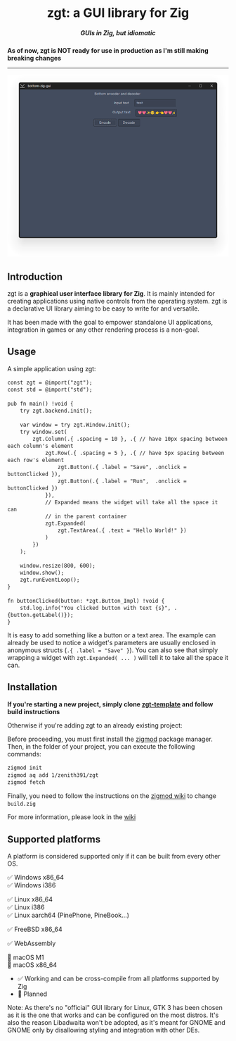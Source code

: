 <h1 align="center">zgt: a GUI library for Zig</h1>
<h5 align="center">GUIs in Zig, but idiomatic</h5>

**As of now, zgt is NOT ready for use in production as I'm still making breaking changes**

---

![the glorius software in action](https://raw.githubusercontent.com/zenith391/bottom-zig-gui/main/.github/screenshot.png) 

## Introduction

zgt is a **graphical user interface library for Zig**. It is mainly intended for creating applications using native controls from the operating system.
zgt is a declarative UI library aiming to be easy to write for and versatile.

It has been made with the goal to empower standalone UI applications, integration in games or any other rendering process is a non-goal.

## Usage

A simple application using zgt:

```zig
const zgt = @import("zgt");
const std = @import("std");

pub fn main() !void {
    try zgt.backend.init();

    var window = try zgt.Window.init();
    try window.set(
        zgt.Column(.{ .spacing = 10 }, .{ // have 10px spacing between each column's element
            zgt.Row(.{ .spacing = 5 }, .{ // have 5px spacing between each row's element
                zgt.Button(.{ .label = "Save", .onclick = buttonClicked }),
                zgt.Button(.{ .label = "Run",  .onclick = buttonClicked })
            }),
            // Expanded means the widget will take all the space it can
            // in the parent container
            zgt.Expanded(
                zgt.TextArea(.{ .text = "Hello World!" })
            )
        })
    );

    window.resize(800, 600);
    window.show();
    zgt.runEventLoop();
}

fn buttonClicked(button: *zgt.Button_Impl) !void {
    std.log.info("You clicked button with text {s}", .{button.getLabel()});
}
```
It is easy to add something like a button or a text area. The example can already be used to notice a widget's parameters are usually enclosed in anonymous
structs (`.{ .label = "Save" }`). You can also see that simply wrapping a widget with `zgt.Expanded( ... )` will tell it to take all the space it can.

## Installation

**If you're starting a new project,
simply clone [zgt-template](https://github.com/zenith391/zgt-template)
and follow build instructions**

Otherwise if you're adding zgt to an already existing project:  

Before proceeding, you must first install the [zigmod](https://github.com/nektro/zigmod) package manager.
Then, in the folder of your project,
you can execute the following commands:
```sh
zigmod init
zigmod aq add 1/zenith391/zgt
zigmod fetch
```
Finally, you need to follow the instructions on the
[zigmod wiki](https://github.com/nektro/zigmod/blob/master/docs/commands/fetch.md#adding-depszig-to-your-buildzig) to change `build.zig`

For more information, please look in the [wiki](https://github.com/zenith391/zgt/wiki/Installation)

## Supported platforms

A platform is considered supported only if it can be built from every other OS.

✅ Windows x86_64  
✅ Windows i386

✅ Linux x86_64  
✅ Linux i386  
✅ Linux aarch64 (PinePhone, PineBook...)  

✅ FreeBSD x86_64  

✅ WebAssembly  

🏃 macOS M1  
🏃 macOS x86_64  

- ✅ Working and can be cross-compile from all platforms supported by Zig
- 🏃 Planned

Note: As there's no "official" GUI library for Linux, GTK 3 has been chosen as it is the one
that works and can be configured on the most distros. It's also the reason Libadwaita won't
be adopted, as it's meant for GNOME and GNOME only by disallowing styling and integration
with other DEs.
